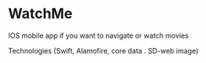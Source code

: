 # WatchMe 
IOS mobile app if you want to navigate or watch movies 

Technologies (Swift, Alamofire, core data . SD-web image)
